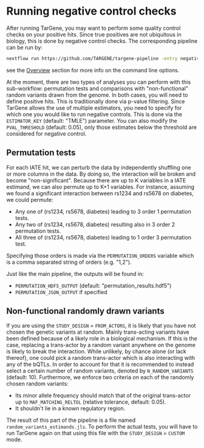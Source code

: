 # Running negative control checks

After running TarGene, you may want to perform some quality control checks on your positive hits. Since true positives are not ubiquitous in biology, this is done by negative control checks. The corresponding pipeline can be run by:

```bash
nextflow run https://github.com/TARGENE/targene-pipeline -entry negativeControl -r vX -profile P -resume -with-trace -with-report
```

see the [Overview](@ref) section for more info on the command line options.

At the moment, there are two types of analyses you can perform with this sub-workflow: permutation tests and comparisons with "non-functional" random variants drawn from the genome. In both cases, you will need to define positive hits. This is traditionally done via p-value filtering. Since TarGene allows the use of multiple estimators, you need to specify for which one you would like to run negative controls. This is done via the `ESTIMATOR_KEY` (default: "TMLE") parameter. You can also modify the `PVAL_THRESHOLD` (default: 0.05), only those estimates below the threshold are considered for negative control.

## Permutation tests

For each IATE hit, we can perturb the data by independently shuffling one or more columns in the data. By doing so, the interaction will be broken and become "non-significant". Because there are up to K variables in a IATE estimand, we can also permute up to K+1 variables. For instance, assuming we found a significant interaction between rs1234 and rs5678 on diabetes, we could permute:

- Any one of (rs1234, rs5678, diabetes) leading to 3 order 1 permutation tests.
- Any two of (rs1234, rs5678, diabetes) resulting also in 3 order 2 permutation tests.
- All three of (rs1234, rs5678, diabetes) leading to 1 order 3 permutation test.

Specifying those orders is made via the `PERMUTATION_ORDERS` variable which is a comma separated string of orders (e.g. "1,2").

Just like the main pipeline, the outputs will be found in:

- `PERMUTATION_HDF5_OUTPUT` (default: "permutation_results.hdf5")
- `PERMUTATION_JSON_OUTPUT` if specified

## Non-functional randomly drawn variants

If you are using the `STUDY_DESIGN` = `FROM_ACTORS`, it is likely that you have not chosen the genetic variants at random. Mainly trans-acting variants have been defined because of a likely role in a biological mechanism. If this is the case, replacing a trans-actor by a random variant anywhere on the genome is likely to break the interaction. While unlikely, by chance alone (or lack thereof), one could pick a random trans-actor which is also interacting with any of the bQTLs. In order to account for that it is recommended to instead select a certain number of random variants, denoted by `N_RANDOM_VARIANTS` (default: 10). Furthermore, we enforce two criteria on each of the randomly chosen random variants:

- Its minor allele frequency should match that of the original trans-actor up to `MAF_MATCHING_RELTOL` (relative tolerance, default: 0.05).
- It shouldn't lie in a known regulatory region.

The result of this part of the pipeline is a file named `random_variants_estimands.jls`. To perform the actual tests, you will have to run TarGene again on that using this file with the `STUDY_DESIGN` = `CUSTOM` mode.
